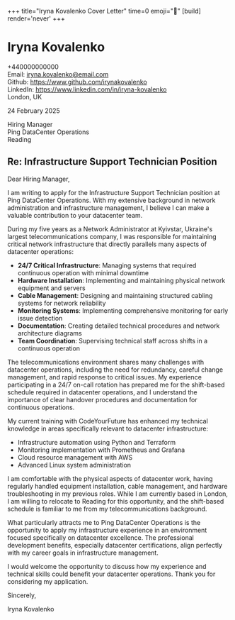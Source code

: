 +++
title="Iryna Kovalenko Cover Letter" 
time=0 
emoji="📝" 
[build]
render='never'
+++

# Iryna Kovalenko

+440000000000  
Email: iryna.kovalenko@email.com  
Github: https://www.github.com/irynakovalenko  
LinkedIn: https://www.linkedin.com/in/iryna-kovalenko  
London, UK

24 February 2025

Hiring Manager  
Ping DataCenter Operations  
Reading

## Re: Infrastructure Support Technician Position

Dear Hiring Manager,

I am writing to apply for the Infrastructure Support Technician position at Ping DataCenter Operations. With my extensive background in network administration and infrastructure management, I believe I can make a valuable contribution to your datacenter team.

During my five years as a Network Administrator at Kyivstar, Ukraine's largest telecommunications company, I was responsible for maintaining critical network infrastructure that directly parallels many aspects of datacenter operations:

- **24/7 Critical Infrastructure**: Managing systems that required continuous operation with minimal downtime
- **Hardware Installation**: Implementing and maintaining physical network equipment and servers
- **Cable Management**: Designing and maintaining structured cabling systems for network reliability
- **Monitoring Systems**: Implementing comprehensive monitoring for early issue detection
- **Documentation**: Creating detailed technical procedures and network architecture diagrams
- **Team Coordination**: Supervising technical staff across shifts in a continuous operation

The telecommunications environment shares many challenges with datacenter operations, including the need for redundancy, careful change management, and rapid response to critical issues. My experience participating in a 24/7 on-call rotation has prepared me for the shift-based schedule required in datacenter operations, and I understand the importance of clear handover procedures and documentation for continuous operations.

My current training with CodeYourFuture has enhanced my technical knowledge in areas specifically relevant to datacenter infrastructure:

- Infrastructure automation using Python and Terraform
- Monitoring implementation with Prometheus and Grafana
- Cloud resource management with AWS
- Advanced Linux system administration

I am comfortable with the physical aspects of datacenter work, having regularly handled equipment installation, cable management, and hardware troubleshooting in my previous roles. While I am currently based in London, I am willing to relocate to Reading for this opportunity, and the shift-based schedule is familiar to me from my telecommunications background.

What particularly attracts me to Ping DataCenter Operations is the opportunity to apply my infrastructure experience in an environment focused specifically on datacenter excellence. The professional development benefits, especially datacenter certifications, align perfectly with my career goals in infrastructure management.

I would welcome the opportunity to discuss how my experience and technical skills could benefit your datacenter operations. Thank you for considering my application.

Sincerely,

Iryna Kovalenko

